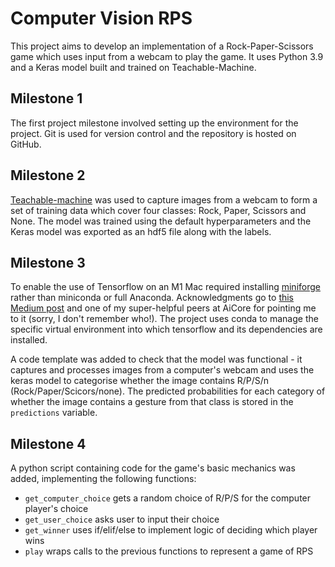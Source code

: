 # Computer Vision RPS

This project aims to develop an implementation of a Rock-Paper-Scissors game which uses input from a webcam to play the game. 
It uses Python 3.9 and a Keras model built and trained on Teachable-Machine.

## Milestone 1

The first project milestone involved setting up the environment for the project. Git is used for version control and the repository is hosted on GitHub.

## Milestone 2

[Teachable-machine](https://teachablemachine.withgoogle.com/) was used to capture images from a webcam to form a set of training data which cover four classes: Rock, Paper, Scissors and None. The model was trained using the default hyperparameters and the Keras model was exported as an hdf5 file along with the labels.

## Milestone 3

To enable the use of Tensorflow on an M1 Mac required installing [miniforge](https://github.com/conda-forge/miniforge) rather than miniconda or full Anaconda. Acknowledgments go to [this Medium post](https://www.mrdbourke.com/setup-apple-m1-pro-and-m1-max-for-machine-learning-and-data-science/) and one of my super-helpful peers at AiCore for pointing me to it (sorry, I don't remember who!). The project uses conda to manage the specific virtual environment into which tensorflow and its dependencies are installed.

A code template was added to check that the model was functional - it captures and processes images from a computer's webcam and uses the keras model to categorise whether the image contains R/P/S/n (Rock/Paper/Scicors/none). The predicted probabilities for each category of whether the image contains a gesture from that class is stored in the `predictions` variable. 

## Milestone 4

A python script containing code for the game's basic mechanics was added, implementing the following functions:

- `get_computer_choice`   gets a random choice of R/P/S for the computer player's choice
- `get_user_choice`   asks user to input their choice
- `get_winner`    uses if/elif/else to implement logic of deciding which player wins
- `play`  wraps calls to the previous functions to represent a game of RPS
